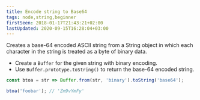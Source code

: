 ```yaml
---
title: Encode string to Base64
tags: node,string,beginner
firstSeen: 2018-01-17T21:43:21+02:00
lastUpdated: 2020-09-15T16:28:04+03:00
---
```


Creates a base-64 encoded ASCII string from a String object in which each character in the string is treated as a byte of binary data.

- Create a `Buffer` for the given string with binary encoding.
- Use `Buffer.prototype.toString()` to return the base-64 encoded string.

```js
const btoa = str => Buffer.from(str, 'binary').toString('base64');
```

```js
btoa('foobar'); // 'Zm9vYmFy'
```
